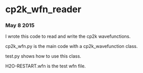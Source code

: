 # cp2k_wfn_reader

### May 8 2015

I wrote this code to read and write the cp2k wavefunctions. 

cp2k_wfn.py is the main code with a cp2k_wavefunction class.

test.py shows how to use this class.

H2O-RESTART.wfn is the test wfn file.

